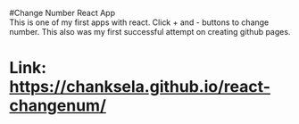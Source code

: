 #Change Number React App  
This is one of my first apps with react. 
Click + and - buttons to change number. This also was my first successful attempt on creating github pages.

# Link: https://chanksela.github.io/react-changenum/
